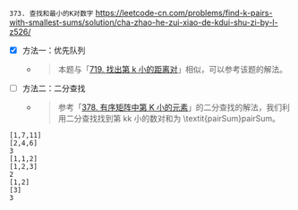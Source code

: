 
`373. 查找和最小的K对数字` https://leetcode-cn.com/problems/find-k-pairs-with-smallest-sums/solution/cha-zhao-he-zui-xiao-de-kdui-shu-zi-by-l-z526/
- [x] 方法一：优先队列
  * > 本题与「[719. 找出第 k 小的距离对](https://leetcode-cn.com/problems/kth-smallest-element-in-a-sorted-matrix/)」相似，可以参考该题的解法。
- [ ] 方法二：二分查找
  * > 参考「[378. 有序矩阵中第 K 小的元素](https://leetcode-cn.com/problems/kth-smallest-element-in-a-sorted-matrix/)」的二分查找的解法，我们利用二分查找找到第 kk 小的数对和为 \textit{pairSum}pairSum。

```
[1,7,11]
[2,4,6]
3
[1,1,2]
[1,2,3]
2
[1,2]
[3]
3 
```
